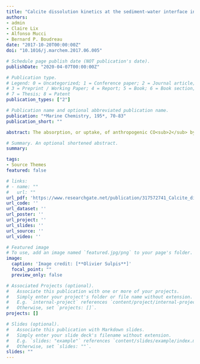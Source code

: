 ```yaml
---
title: "Calcite dissolution kinetics at the sediment-water interface in natural seawater"
authors:
- admin
- Claire Lix
- Alfonso Mucci
- Bernard P. Boudreau
date: "2017-10-20T00:00:00Z"
doi: "10.1016/j.marchem.2017.06.005"

# Schedule page publish date (NOT publication's date).
publishDate: "2020-04-07T00:00:00Z"

# Publication type.
# Legend: 0 = Uncategorized; 1 = Conference paper; 2 = Journal article;
# 3 = Preprint / Working Paper; 4 = Report; 5 = Book; 6 = Book section;
# 7 = Thesis; 8 = Patent
publication_types: ["2"]

# Publication name and optional abbreviated publication name.
publication: "*Marine Chemistry, 195*, 70-83"
publication_short: ""

abstract: The absorption, or uptake, of anthropogenic CO<sub>2</sub> by the oceans results in a decrease in pH and carbonate ion concentration, [CO<sub>3</sub><sup>2-</sup>]; as a consequence, the saturation state of seawater with respect to CaCO3 minerals (calcite, aragonite) falls, leading to a shallowing of their saturation depths and triggering an increase in their dissolution at the seafloor. Nearly one third of the seabed is composed of CaCO3 rich sediments, and their dissolution is the ultimate marine sink of anthropogenic CO2. Despite numerous past studies, much confusion and uncertainty still surround our understanding of the rates and kinetics of CaCO3 dissolution at the deep seafloor. Results from in situ studies disagree with laboratory studies, most of which have been carried out under conditions, e.g., mineral suspensions, that are not representative of processes at the seafloor. Herein, we report measurements of the dissolution rate of calcite, formed into synthetic sediment disks by mixing various amounts of this mineral with montmorillonite. These disks were placed in a stirred flow reactor and exposed to a range of saturation states and shear stress conditions to simulate conditions at the sediment water interface. The dissolution rates, normalized to the interfacial area of the sediment disks, were linearly dependent on the undersaturation state of the experimental seawater solution and displayed a square root dependence on the calcite content, under both quiescent and stirred conditions. The rate of release of reaction products from the sediment increased with stirring rate, i.e., shear stress, until it became invariant at higher stirring rates. This latter result argues that calcite dissolution is transport (water side) controlled for shear stress levels known to exist at the seafloor, which advises a simpler kinetic description of benthic calcite dissolution.

# Summary. An optional shortened abstract.
summary: 

tags:
- Source Themes
featured: false

# links:
# - name: ""
#   url: ""
url_pdf: 'https://www.researchgate.net/publication/317572741_Calcite_dissolution_kinetics_at_the_sediment-water_interface_in_natural_seawater'
url_code: ''
url_dataset: ''
url_poster: ''
url_project: ''
url_slides: ''
url_source: ''
url_video: ''

# Featured image
# To use, add an image named `featured.jpg/png` to your page's folder. 
image:
  caption: 'Image credit: [**Olivier Sulpis**]'
  focal_point: ""
  preview_only: false

# Associated Projects (optional).
#   Associate this publication with one or more of your projects.
#   Simply enter your project's folder or file name without extension.
#   E.g. `internal-project` references `content/project/internal-project/index.md`.
#   Otherwise, set `projects: []`.
projects: []

# Slides (optional).
#   Associate this publication with Markdown slides.
#   Simply enter your slide deck's filename without extension.
#   E.g. `slides: "example"` references `content/slides/example/index.md`.
#   Otherwise, set `slides: ""`.
slides: ""
---
```

